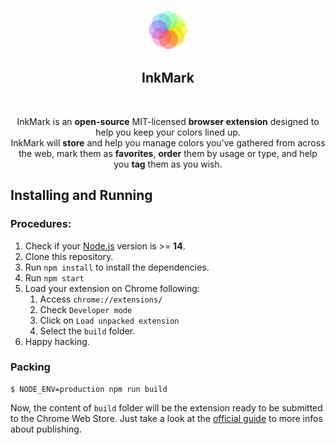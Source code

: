 <p align='center'><img src="src/assets/img/icon-128.png" width="64"/></p>
<h2 align='center'><strong>InkMark</strong></h2>
<br/>
<p align='center'>
InkMark is an <strong>open-source</strong> MIT-licensed <strong>browser extension</strong> designed to help you keep your colors lined up.<br/>InkMark will <strong>store</strong> and help you manage colors you've gathered from across the web, mark them as <strong>favorites</strong>, <strong>order</strong> them by usage or type, and help you <strong>tag</strong> them as you wish.
</p>


## Installing and Running

### Procedures:

1. Check if your [Node.js](https://nodejs.org/) version is >= **14**.
2. Clone this repository.
3. Run `npm install` to install the dependencies.
4. Run `npm start`
5. Load your extension on Chrome following:
   1. Access `chrome://extensions/`
   2. Check `Developer mode`
   3. Click on `Load unpacked extension`
   4. Select the `build` folder.
6. Happy hacking.


### Packing

```
$ NODE_ENV=production npm run build
```

Now, the content of `build` folder will be the extension ready to be submitted to the Chrome Web Store. Just take a look at the [official guide](https://developer.chrome.com/webstore/publish) to more infos about publishing.
